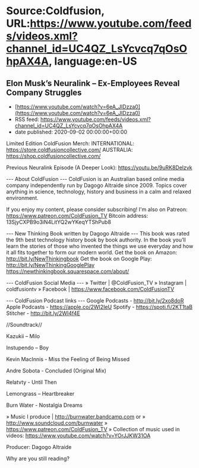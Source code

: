 # Source:Coldfusion, URL:https://www.youtube.com/feeds/videos.xml?channel_id=UC4QZ_LsYcvcq7qOsOhpAX4A, language:en-US

## Elon Musk’s Neuralink – Ex-Employees Reveal Company Struggles
 - [https://www.youtube.com/watch?v=6eA_JIDzza0](https://www.youtube.com/watch?v=6eA_JIDzza0)
 - RSS feed: https://www.youtube.com/feeds/videos.xml?channel_id=UC4QZ_LsYcvcq7qOsOhpAX4A
 - date published: 2020-09-02 00:00:00+00:00

Limited Edition ColdFusion Merch:
INTERNATIONAL: https://store.coldfusioncollective.com/
AUSTRALIA: https://shop.coldfusioncollective.com/

Previous Neuralink Episode (A Deeper Look): https://youtu.be/9uRK8Delzvk

--- About ColdFusion ---
ColdFusion is an Australian based online media company independently run by Dagogo Altraide since 2009. Topics cover anything in science, technology, history and business in a calm and relaxed environment. 

If you enjoy my content, please consider subscribing!
I'm also on Patreon: https://www.patreon.com/ColdFusion_TV
Bitcoin address: 13SjyCXPB9o3iN4LitYQ2wYKeqYTShPub8

--- New Thinking Book written by Dagogo Altraide ---
This book was rated the 9th best technology history book by book authority.
In the book you’ll learn the stories of those who invented the things we use everyday and how it all fits together to form our modern world.
Get the book on Amazon: http://bit.ly/NewThinkingbook
Get the book on Google Play: http://bit.ly/NewThinkingGooglePlay
https://newthinkingbook.squarespace.com/about/

--- ColdFusion Social Media ---
» Twitter | @ColdFusion_TV
» Instagram | coldfusiontv
» Facebook | https://www.facebook.com/ColdFusionTV

--- ColdFusion Podcast links ---
Google Podcasts - http://bit.ly/2xo8doR
Apple Podcasts - https://apple.co/2WI2IeU
Spotify - https://spoti.fi/2KT1taB
Stitcher - http://bit.ly/2WI4f4E

//Soundtrack//

Kazukii – Milo

Instupendo – Boy

Kevin MacInnis - Miss the Feeling of Being Missed

Andre Sobota - Concluded (Original Mix)

Relatvty - Until Then

Lemongrass – Heartbreaker

Burn Water - Nostalgia Dreams


» Music I produce | http://burnwater.bandcamp.com or 
» http://www.soundcloud.com/burnwater
» https://www.patreon.com/ColdFusion_TV
» Collection of music used in videos: https://www.youtube.com/watch?v=YOrJJKW31OA

Producer: Dagogo Altraide

Why are you still reading?

